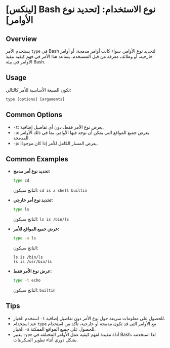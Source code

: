 # [لينكس] Bash نوع الاستخدام: [تحديد نوع الأوامر]

## Overview
يستخدم الأمر `type` في Bash لتحديد نوع الأوامر، سواء كانت أوامر مدمجة، أو أوامر خارجية، أو وظائف معرفة من قبل المستخدم. يساعد هذا الأمر في فهم كيفية تنفيذ الأوامر في بيئة Bash.

## Usage
تكون الصيغة الأساسية للأمر كالتالي:
```
type [options] [arguments]
```

## Common Options
- `-t`: يعرض نوع الأمر فقط، دون أي تفاصيل إضافية.
- `-a`: يعرض جميع المواقع التي يمكن أن توجد فيها الأوامر، بما في ذلك الأوامر المدمجة.
- `-p`: يعرض المسار الكامل للأمر إذا كان موجودًا.

## Common Examples
- **تحديد نوع أمر مدمج:**
  ```bash
  type cd
  ```
  الناتج سيكون: `cd is a shell builtin`

- **تحديد نوع أمر خارجي:**
  ```bash
  type ls
  ```
  الناتج سيكون: `ls is /bin/ls`

- **عرض جميع المواقع للأمر:**
  ```bash
  type -a ls
  ```
  الناتج سيكون: 
  ```
  ls is /bin/ls
  ls is /usr/bin/ls
  ```

- **عرض نوع الأمر فقط:**
  ```bash
  type -t echo
  ```
  الناتج سيكون: `builtin`

## Tips
- استخدم الخيار `-t` للحصول على معلومات سريعة حول نوع الأمر دون تفاصيل إضافية.
- عند استخدام `type` مع الأوامر التي قد تكون مدمجة أو خارجية، تأكد من استخدام الخيار `-a` للحصول على جميع المواقع الممكنة.
- يعتبر `type` أداة مفيدة لفهم كيفية عمل الأوامر المختلفة في Bash، لذا استخدمه بشكل دوري أثناء تطوير السكربتات.
